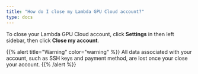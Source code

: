 ```yaml
---
title: "How do I close my Lambda GPU Cloud account?"
type: docs
---
```


To close your Lambda GPU Cloud account, click **Settings** in then left
sidebar, then click **Close my account**.

{{% alert title="Warning" color="warning" %}}
All data associated with your account, such as SSH keys and payment method,
are lost once your close your account.
{{% /alert %}}

